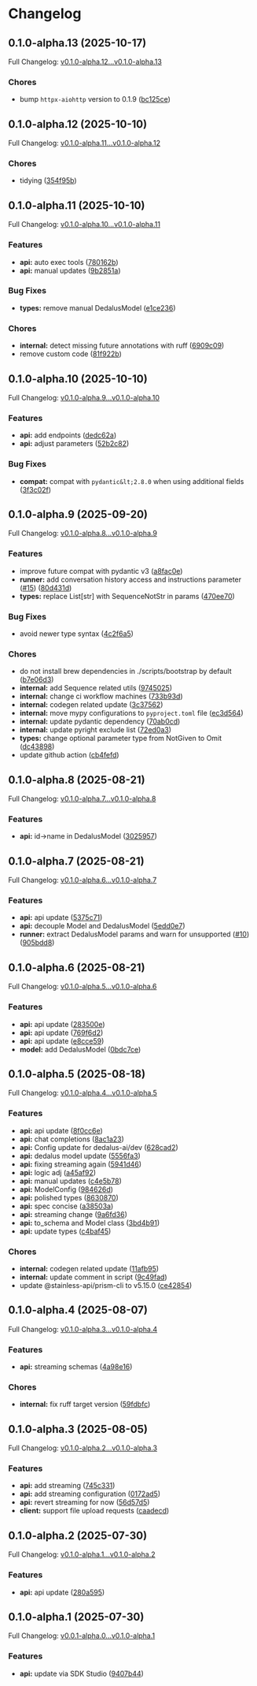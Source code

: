 # Changelog

## 0.1.0-alpha.13 (2025-10-17)

Full Changelog: [v0.1.0-alpha.12...v0.1.0-alpha.13](https://github.com/dedalus-labs/dedalus-sdk-python/compare/v0.1.0-alpha.12...v0.1.0-alpha.13)

### Chores

* bump `httpx-aiohttp` version to 0.1.9 ([bc125ce](https://github.com/dedalus-labs/dedalus-sdk-python/commit/bc125ce5a3d3ee8623ba2c48392e4c8e84627b15))

## 0.1.0-alpha.12 (2025-10-10)

Full Changelog: [v0.1.0-alpha.11...v0.1.0-alpha.12](https://github.com/dedalus-labs/dedalus-sdk-python/compare/v0.1.0-alpha.11...v0.1.0-alpha.12)

### Chores

* tidying ([354f95b](https://github.com/dedalus-labs/dedalus-sdk-python/commit/354f95b1efde6b3df27275b3b8a36510f28d1858))

## 0.1.0-alpha.11 (2025-10-10)

Full Changelog: [v0.1.0-alpha.10...v0.1.0-alpha.11](https://github.com/dedalus-labs/dedalus-sdk-python/compare/v0.1.0-alpha.10...v0.1.0-alpha.11)

### Features

* **api:** auto exec tools ([780162b](https://github.com/dedalus-labs/dedalus-sdk-python/commit/780162b01d27703bb873488702ebede232791ed2))
* **api:** manual updates ([9b2851a](https://github.com/dedalus-labs/dedalus-sdk-python/commit/9b2851a6bdbf861c0db0b01aa3e7a8f5a45bfa77))


### Bug Fixes

* **types:** remove manual DedalusModel ([e1ce236](https://github.com/dedalus-labs/dedalus-sdk-python/commit/e1ce236b931b0715b9fa280ef329bfa451eb05c1))


### Chores

* **internal:** detect missing future annotations with ruff ([6909c09](https://github.com/dedalus-labs/dedalus-sdk-python/commit/6909c09996be7fe019ec6737a18b7e330b325c4a))
* remove custom code ([81f922b](https://github.com/dedalus-labs/dedalus-sdk-python/commit/81f922b8eabc571abf4cfd1b87e08517b4564128))

## 0.1.0-alpha.10 (2025-10-10)

Full Changelog: [v0.1.0-alpha.9...v0.1.0-alpha.10](https://github.com/dedalus-labs/dedalus-sdk-python/compare/v0.1.0-alpha.9...v0.1.0-alpha.10)

### Features

* **api:** add endpoints ([dedc62a](https://github.com/dedalus-labs/dedalus-sdk-python/commit/dedc62a6d3ca926db8726db403c43e6e7bbb4681))
* **api:** adjust parameters ([52b2c82](https://github.com/dedalus-labs/dedalus-sdk-python/commit/52b2c82366c2595e40b109c50e057d17de0ec6ef))


### Bug Fixes

* **compat:** compat with `pydantic&lt;2.8.0` when using additional fields ([3f3c02f](https://github.com/dedalus-labs/dedalus-sdk-python/commit/3f3c02f4cb5cc75bf9a6711ff4e48b9fe933ba2a))

## 0.1.0-alpha.9 (2025-09-20)

Full Changelog: [v0.1.0-alpha.8...v0.1.0-alpha.9](https://github.com/dedalus-labs/dedalus-sdk-python/compare/v0.1.0-alpha.8...v0.1.0-alpha.9)

### Features

* improve future compat with pydantic v3 ([a8fac0e](https://github.com/dedalus-labs/dedalus-sdk-python/commit/a8fac0ef8327430609f8bb15db096afecb3883ae))
* **runner:** add conversation history access and instructions parameter ([#15](https://github.com/dedalus-labs/dedalus-sdk-python/issues/15)) ([80d431d](https://github.com/dedalus-labs/dedalus-sdk-python/commit/80d431d07a85d374c9f974e786395596f1ba87a7))
* **types:** replace List[str] with SequenceNotStr in params ([470ee70](https://github.com/dedalus-labs/dedalus-sdk-python/commit/470ee7096075ac6298514ef751a8a6a6e296d0ab))


### Bug Fixes

* avoid newer type syntax ([4c2f6a5](https://github.com/dedalus-labs/dedalus-sdk-python/commit/4c2f6a5fb9de912f51eaceb129404ba2a7de57fc))


### Chores

* do not install brew dependencies in ./scripts/bootstrap by default ([b7e06d3](https://github.com/dedalus-labs/dedalus-sdk-python/commit/b7e06d307e626ae5d41189de50697f41c8bebfac))
* **internal:** add Sequence related utils ([9745025](https://github.com/dedalus-labs/dedalus-sdk-python/commit/9745025a9810eebc01de9591d37a099a04184b84))
* **internal:** change ci workflow machines ([733b93d](https://github.com/dedalus-labs/dedalus-sdk-python/commit/733b93d423e6ef1b4a33ae887ca472255afe4963))
* **internal:** codegen related update ([3c37562](https://github.com/dedalus-labs/dedalus-sdk-python/commit/3c37562c59321946e9750170fcef203a9fe15266))
* **internal:** move mypy configurations to `pyproject.toml` file ([ec3d564](https://github.com/dedalus-labs/dedalus-sdk-python/commit/ec3d56422bea912fafe9c43403dde7028fa97f75))
* **internal:** update pydantic dependency ([70ab0cd](https://github.com/dedalus-labs/dedalus-sdk-python/commit/70ab0cdb89b9829a1203cb922dcc7f11474c2cd4))
* **internal:** update pyright exclude list ([72ed0a3](https://github.com/dedalus-labs/dedalus-sdk-python/commit/72ed0a3bf91d86d18dddd90b3e95967cd3443f85))
* **types:** change optional parameter type from NotGiven to Omit ([dc43898](https://github.com/dedalus-labs/dedalus-sdk-python/commit/dc438989d20a3501a99401ffc1f182b8d67672e5))
* update github action ([cb4fefd](https://github.com/dedalus-labs/dedalus-sdk-python/commit/cb4fefd026cd176f56d3b5b12cdaffd2d7ddbdc6))

## 0.1.0-alpha.8 (2025-08-21)

Full Changelog: [v0.1.0-alpha.7...v0.1.0-alpha.8](https://github.com/dedalus-labs/dedalus-sdk-python/compare/v0.1.0-alpha.7...v0.1.0-alpha.8)

### Features

* **api:** id-&gt;name in DedalusModel ([3025957](https://github.com/dedalus-labs/dedalus-sdk-python/commit/3025957f80d8f4dda8c776a8c44598db95ec3065))

## 0.1.0-alpha.7 (2025-08-21)

Full Changelog: [v0.1.0-alpha.6...v0.1.0-alpha.7](https://github.com/dedalus-labs/dedalus-sdk-python/compare/v0.1.0-alpha.6...v0.1.0-alpha.7)

### Features

* **api:** api update ([5375c71](https://github.com/dedalus-labs/dedalus-sdk-python/commit/5375c71f60a9647d4e106faf4b18e07ab48abb49))
* **api:** decouple Model and DedalusModel ([5edd0e7](https://github.com/dedalus-labs/dedalus-sdk-python/commit/5edd0e78e58b523cb729a51a58a9b49a12091ab9))
* **runner:** extract DedalusModel params and warn for unsupported ([#10](https://github.com/dedalus-labs/dedalus-sdk-python/issues/10)) ([905bdd8](https://github.com/dedalus-labs/dedalus-sdk-python/commit/905bdd89db17bcae0ba54f7a38c237f922836cb0))

## 0.1.0-alpha.6 (2025-08-21)

Full Changelog: [v0.1.0-alpha.5...v0.1.0-alpha.6](https://github.com/dedalus-labs/dedalus-sdk-python/compare/v0.1.0-alpha.5...v0.1.0-alpha.6)

### Features

* **api:** api update ([283500e](https://github.com/dedalus-labs/dedalus-sdk-python/commit/283500e638288e248715ac84092727884b0d404d))
* **api:** api update ([769f6d2](https://github.com/dedalus-labs/dedalus-sdk-python/commit/769f6d24cf4458795a2d6a4a1ce5487e24d3b34b))
* **api:** api update ([e8cce59](https://github.com/dedalus-labs/dedalus-sdk-python/commit/e8cce59df56ade2c3be785a4ab68be694b36b325))
* **model:** add DedalusModel ([0bdc7ce](https://github.com/dedalus-labs/dedalus-sdk-python/commit/0bdc7ce32b8c0099d74fbd71afb6c20efc5c2618))

## 0.1.0-alpha.5 (2025-08-18)

Full Changelog: [v0.1.0-alpha.4...v0.1.0-alpha.5](https://github.com/dedalus-labs/dedalus-sdk-python/compare/v0.1.0-alpha.4...v0.1.0-alpha.5)

### Features

* **api:** api update ([8f0cc6e](https://github.com/dedalus-labs/dedalus-sdk-python/commit/8f0cc6eb025ab9c77959390cf26031383bd07001))
* **api:** chat completions ([8ac1a23](https://github.com/dedalus-labs/dedalus-sdk-python/commit/8ac1a23d9c1c37d4de90073dfad6149c83bba2fa))
* **api:** Config update for dedalus-ai/dev ([628cad2](https://github.com/dedalus-labs/dedalus-sdk-python/commit/628cad286ab5da905070f3b8cfb6745b9d9fa29d))
* **api:** dedalus model update ([5556fa3](https://github.com/dedalus-labs/dedalus-sdk-python/commit/5556fa35efbc79ebca565e2cc343b5352c1b10d7))
* **api:** fixing streaming again ([5941d46](https://github.com/dedalus-labs/dedalus-sdk-python/commit/5941d4689192cd099836d201b386ab1503c1fe2b))
* **api:** logic adj ([a45af92](https://github.com/dedalus-labs/dedalus-sdk-python/commit/a45af925e9dcf78e96759532fefdf107f011177e))
* **api:** manual updates ([c4e5b78](https://github.com/dedalus-labs/dedalus-sdk-python/commit/c4e5b787260c849d231961f5cd22369914f41485))
* **api:** ModelConfig ([984626d](https://github.com/dedalus-labs/dedalus-sdk-python/commit/984626d0bc599656a3cdf9c475f4555d1008983a))
* **api:** polished types ([8630870](https://github.com/dedalus-labs/dedalus-sdk-python/commit/863087056b6ccbdcfd40aaf6d4f4e7f203504e97))
* **api:** spec concise ([a38503a](https://github.com/dedalus-labs/dedalus-sdk-python/commit/a38503a65686e3d621f1824536ec1ab6c81515d3))
* **api:** streaming change ([9a6fd36](https://github.com/dedalus-labs/dedalus-sdk-python/commit/9a6fd36da06e70617706dbd4ca4d5a918eea63bb))
* **api:** to_schema and Model class ([3bd4b91](https://github.com/dedalus-labs/dedalus-sdk-python/commit/3bd4b9173773b28ddda3707dfd0dc2fc408dc0a7))
* **api:** update types ([c4baf45](https://github.com/dedalus-labs/dedalus-sdk-python/commit/c4baf451c36f6148aa9e4ab0bc2e8b47c863a8c4))


### Chores

* **internal:** codegen related update ([11afb95](https://github.com/dedalus-labs/dedalus-sdk-python/commit/11afb95b52fbb39f028b3af9671caf5d3971ecb1))
* **internal:** update comment in script ([9c49fad](https://github.com/dedalus-labs/dedalus-sdk-python/commit/9c49fad176ac16c1b204261229a1e385df62df0f))
* update @stainless-api/prism-cli to v5.15.0 ([ce42854](https://github.com/dedalus-labs/dedalus-sdk-python/commit/ce428545f33a6d02b9b1497a2cd93f4af0cb1740))

## 0.1.0-alpha.4 (2025-08-07)

Full Changelog: [v0.1.0-alpha.3...v0.1.0-alpha.4](https://github.com/dedalus-labs/dedalus-sdk-python/compare/v0.1.0-alpha.3...v0.1.0-alpha.4)

### Features

* **api:** streaming schemas ([4a98e16](https://github.com/dedalus-labs/dedalus-sdk-python/commit/4a98e16c5cb406ecabcc30e262299d2eed3517bf))


### Chores

* **internal:** fix ruff target version ([59fdbfc](https://github.com/dedalus-labs/dedalus-sdk-python/commit/59fdbfc95857204f04c35acd156665a54a7825c6))

## 0.1.0-alpha.3 (2025-08-05)

Full Changelog: [v0.1.0-alpha.2...v0.1.0-alpha.3](https://github.com/dedalus-labs/dedalus-sdk-python/compare/v0.1.0-alpha.2...v0.1.0-alpha.3)

### Features

* **api:** add streaming ([745c331](https://github.com/dedalus-labs/dedalus-sdk-python/commit/745c33166a671b79a978961d576064618cc80bcb))
* **api:** add streaming configuration ([0172ad5](https://github.com/dedalus-labs/dedalus-sdk-python/commit/0172ad5175dd15650252a084f213b16c56b8befc))
* **api:** revert streaming for now ([56d57d5](https://github.com/dedalus-labs/dedalus-sdk-python/commit/56d57d5a19034eec13d5a98a86d133d36ac2830a))
* **client:** support file upload requests ([caadecd](https://github.com/dedalus-labs/dedalus-sdk-python/commit/caadecdf5c75297819cd41fe3adcc5f7af3de772))

## 0.1.0-alpha.2 (2025-07-30)

Full Changelog: [v0.1.0-alpha.1...v0.1.0-alpha.2](https://github.com/dedalus-labs/dedalus-sdk-python/compare/v0.1.0-alpha.1...v0.1.0-alpha.2)

### Features

* **api:** api update ([280a595](https://github.com/dedalus-labs/dedalus-sdk-python/commit/280a595b3d3900625cfdf26be12027a88eff9618))

## 0.1.0-alpha.1 (2025-07-30)

Full Changelog: [v0.0.1-alpha.0...v0.1.0-alpha.1](https://github.com/dedalus-labs/dedalus-sdk-python/compare/v0.0.1-alpha.0...v0.1.0-alpha.1)

### Features

* **api:** update via SDK Studio ([9407b44](https://github.com/dedalus-labs/dedalus-sdk-python/commit/9407b44fa8dbd4df7c18c36eab95a5573399810a))
